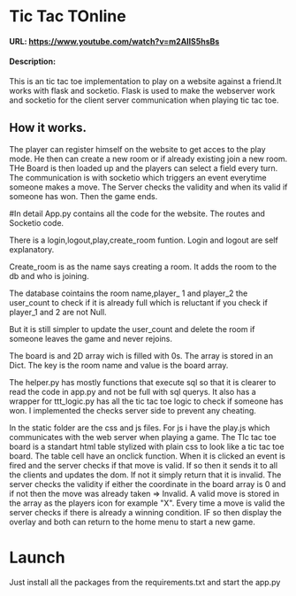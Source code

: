 # Tic Tac TOnline
#### URL: https://www.youtube.com/watch?v=m2AIlS5hsBs
#### Description:
This is an tic tac toe implementation to play on a website against a friend.It works with flask and socketio. 
Flask is used to make the webserver work and socketio for the client server communication when playing tic tac toe. 

## How it works.
The player can register himself on the website to get acces to the play mode. He then can create a new room or if already existing join a new room.
THe Board is then loaded up and the players can select a field every turn. The communication is with socketio which triggers an event everytime someone makes a move.
The Server checks the validity and when its valid if someone has won.
Then the game ends.


#In detail
App.py contains all the code for the website. The routes and Socketio code.

There is a login,logout,play,create_room funtion. Login and logout are self explanatory. 

Create_room is as the name says creating a room. It adds the room to the db and who is joining. 

The database cointains the room name,player_ 1 and player_2 the user_count to check if it is already full which is reluctant if you check if player_1 and 2 are not Null.

But it is still simpler to update the user_count and delete the room if someone leaves the game and never rejoins. 

The board is and 2D array wich is filled with 0s. The array is stored in an Dict. The key is the room name and value is the board array.


The helper.py has mostly functions that execute sql so that it is clearer to read the code in app.py and not be full with sql querys. It also has a wrapper for
ttt_logic.py has all the tic tac toe logic to check if someone has won. 
I implemented the checks server side to prevent any cheating.

In the static folder are the css and js files. For js i have the play.js which communicates with the web server when playing a game. 
The TIc tac toe board is a standart html table stylized with plain css to look like a tic tac toe board.
The table cell have an onclick function. When it is clicked an event is fired and the server checks if that move is valid. If so then it sends it to all the clients and updates the dom.
If not it simply return that it is invalid. 
The server checks the validity if either the coordinate in the board array is 0 and if not then the move was already taken => Invalid.
A valid move is stored in the array as the players icon for example "X".
Every time a move is valid the server checks if there is already a winning condition.
IF so then display the overlay and both can return to the home menu to start a new game.

# Launch

Just install all the packages from the requirements.txt and start the app.py
